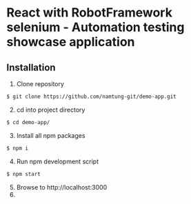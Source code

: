 # React with RobotFramework selenium - Automation testing showcase application

## Installation

1. Clone repository 
```bash
$ git clone https://github.com/namtung-git/demo-app.git
```
2. cd into project directory
```bash
$ cd demo-app/
```
3. Install all npm packages
```bash
$ npm i
```
4. Run npm development script
```bash
$ npm start
```
5. Browse to http://localhost:3000
6. 
